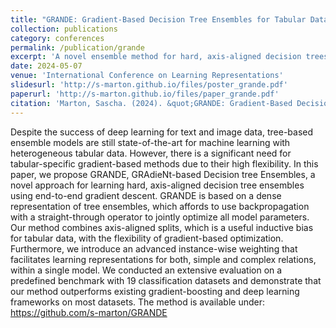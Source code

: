 ```yaml
---
title: "GRANDE: Gradient-Based Decision Tree Ensembles for Tabular Data"
collection: publications
category: conferences
permalink: /publication/grande
excerpt: 'A novel ensemble method for hard, axis-aligned decision trees learned end-to-end with gradient descent.'
date: 2024-05-07
venue: 'International Conference on Learning Representations'
slidesurl: 'http://s-marton.github.io/files/poster_grande.pdf'
paperurl: 'http://s-marton.github.io/files/paper_grande.pdf'
citation: 'Marton, Sascha. (2024). &quot;GRANDE: Gradient-Based Decision Tree Ensembles for Tabular Data.&quot; <i>The Twelfth International Conference on Learning Representations</i>. 1(1).'
---
```


Despite the success of deep learning for text and image data, tree-based ensemble models are still state-of-the-art for machine learning with heterogeneous tabular data. However, there is a significant need for tabular-specific gradient-based methods due to their high flexibility. In this paper, we propose GRANDE, GRAdieNt-based Decision tree Ensembles, a novel approach for learning hard, axis-aligned decision tree ensembles using end-to-end gradient descent. GRANDE is based on a dense representation of tree ensembles, which affords to use backpropagation with a straight-through operator to jointly optimize all model parameters. Our method combines axis-aligned splits, which is a useful inductive bias for tabular data, with the flexibility of gradient-based optimization. Furthermore, we introduce an advanced instance-wise weighting that facilitates learning representations for both, simple and complex relations, within a single model. We conducted an extensive evaluation on a predefined benchmark with 19 classification datasets and demonstrate that our method outperforms existing gradient-boosting and deep learning frameworks on most datasets. The method is available under: https://github.com/s-marton/GRANDE
